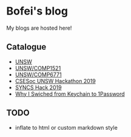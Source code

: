 # Bofei's blog

My blogs are hosted here!

## Catalogue

- [UNSW](unsw)
- [UNSW/COMP1521](unsw/comp1521)
- [UNSW/COMP6771](unsw/comp6771)
- [CSESoc UNSW Hackathon 2019](cseoc-unsw-hackathon-2019.md)
- [SYNCS Hack 2019](syncs-hack-2019.md)
- [Why I Swiched from Keychain to 1Password](why-i-switched-from-keychain-to-1password.md)

## TODO

- inflate to html or custom markdown style
